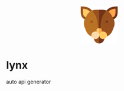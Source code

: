  <p align="center">
    <img  width="100" height="100" src="https://github.com/arabnewscms/lynx/blob/main/lynx.png" /> 
 
 </p>
 
 
# lynx
auto api generator 
